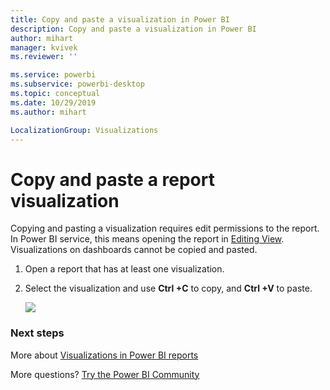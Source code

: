 ```yaml
---
title: Copy and paste a visualization in Power BI
description: Copy and paste a visualization in Power BI
author: mihart
manager: kvivek
ms.reviewer: ''

ms.service: powerbi
ms.subservice: powerbi-desktop
ms.topic: conceptual
ms.date: 10/29/2019
ms.author: mihart

LocalizationGroup: Visualizations
---
```

# Copy and paste a report visualization
Copying and pasting a visualization requires edit permissions to the report. In Power BI service, this means opening the report in [Editing View](../consumer/end-user-reading-view.md). Visualizations on dashboards cannot be copied and pasted.

1. Open a report that has at least one visualization.  

2. Select the visualization and use **Ctrl +C** to copy, and **Ctrl +V** to paste.      

   ![](media/power-bi-visualization-copy-paste/copypasteviznew.gif)

### Next steps
More about [Visualizations in Power BI reports](power-bi-report-visualizations.md)

More questions? [Try the Power BI Community](http://community.powerbi.com/)

